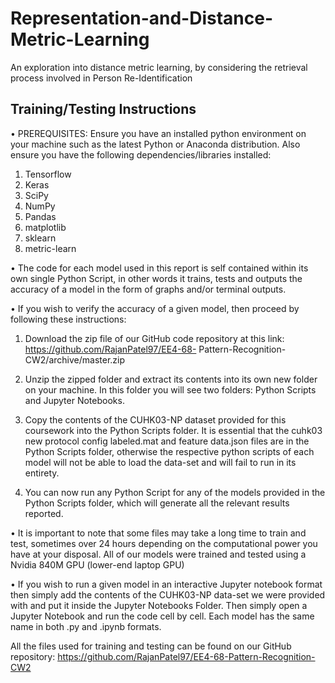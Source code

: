 # Representation-and-Distance-Metric-Learning
An exploration into distance metric learning, by considering the retrieval process involved in Person Re-Identification
## Training/Testing Instructions
• PREREQUISITES: Ensure you have an installed python environment on your machine such as the latest Python or Anaconda distribution. Also ensure you have the following dependencies/libraries installed:
1. Tensorflow
2. Keras
3. SciPy
4. NumPy
5. Pandas
6. matplotlib
7. sklearn
8. metric-learn

• The code for each model used in this report is self
contained within its own single Python Script, in other
words it trains, tests and outputs the accuracy of a model
in the form of graphs and/or terminal outputs.

• If you wish to verify the accuracy of a given model, then
proceed by following these instructions:
1. Download the zip file of our
GitHub code repository at this link:
https://github.com/RajanPatel97/EE4-68-
Pattern-Recognition-CW2/archive/master.zip

2. Unzip the zipped folder and extract its contents
into its own new folder on your machine. In this
folder you will see two folders: Python Scripts and
Jupyter Notebooks.

3. Copy the contents of the CUHK03-NP dataset provided for this coursework into the
Python Scripts folder. It is essential that the
cuhk03 new protocol config labeled.mat and feature data.json files are in the Python Scripts folder,
otherwise the respective python scripts of each
model will not be able to load the data-set and will
fail to run in its entirety.

4. You can now run any Python Script for any of
the models provided in the Python Scripts folder,
which will generate all the relevant results reported.

• It is important to note that some files may take a long
time to train and test, sometimes over 24 hours depending on the computational power you have at your disposal. All of our models were trained and tested using
a Nvidia 840M GPU (lower-end laptop GPU)

• If you wish to run a given model in an interactive
Jupyter notebook format then simply add the contents
of the CUHK03-NP data-set we were provided with and
put it inside the Jupyter Notebooks Folder. Then simply
open a Jupyter Notebook and run the code cell by cell.
Each model has the same name in both .py and .ipynb
formats.

All the files used for training and testing can be found on our GitHub repository:
https://github.com/RajanPatel97/EE4-68-Pattern-Recognition-CW2
